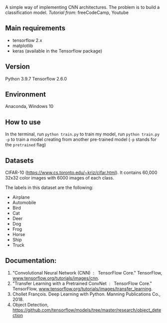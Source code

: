 A simple way of implementing CNN architectures. The problem is to build a classification model.
*Tutorial from*: freeCodeCamp, Youtube

## Main requirements
- tensorflow 2.x
- matplotlib
- keras (available in the Tensorflow package)

## Version
Python 3.9.7
Tensorflow 2.6.0

## Environment
Anaconda, Windows 10

## How to use
In the terminal, run `python train.py` to train my model, run `python train.py -p` to train a model creating from another pre-trained model (`-p` stands for the `pretrained` flag)

## Datasets
CIFAR-10 (https://www.cs.toronto.edu/~kriz/cifar.html). It contains 60,000 32x32 color images with 6000 images of each class.

The labels in this dataset are the following:
- Airplane
- Automobile
- Bird
- Cat
- Deer
- Dog
- Frog
- Horse
- Ship
- Truck

## Documentation:
1. "Convolutional Neural Network (CNN) &nbsp;: &nbsp; TensorFlow Core." TensorFlow, www.tensorflow.org/tutorials/images/cnn.
2. "Transfer Learning with a Pretrained ConvNet &nbsp;: &nbsp; TensorFlow Core." TensorFlow, www.tensorflow.org/tutorials/images/transfer_learning.
3. Chollet François. Deep Learning with Python. Manning Publications Co., 2018.
4. Object Detection, https://github.com/tensorflow/models/tree/master/research/object_detection
